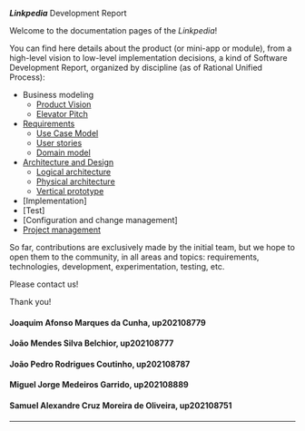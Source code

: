 ___Linkpedia___ Development Report

Welcome to the documentation pages of the _Linkpedia_!

You can find here details about the product (or mini-app or module), from a high-level vision to low-level implementation decisions, a kind of Software Development Report, organized by discipline (as of Rational Unified Process): 

* Business modeling 
  * [Product Vision](https://github.com/FEUP-LEIC-ES-2022-23/2LEIC04T5/blob/main/docs/ProductVision.md)
  * [Elevator Pitch](https://github.com/FEUP-LEIC-ES-2022-23/2LEIC04T5/blob/main/docs/ElevatorPitch.md)
* [Requirements](https://github.com/FEUP-LEIC-ES-2022-23/2LEIC04T5/blob/main/docs/requirements.md)
  * [Use Case Model](https://github.com/FEUP-LEIC-ES-2022-23/2LEIC04T5/blob/main/docs/requirements.md#Use-case-model)
  * [User stories](https://github.com/FEUP-LEIC-ES-2022-23/2LEIC04T5/blob/main/docs/requirements.md#User-stories)
  * [Domain model](https://github.com/FEUP-LEIC-ES-2022-23/2LEIC04T5/blob/main/docs/requirements.md#Domain-model)
* [Architecture and Design](https://github.com/FEUP-LEIC-ES-2022-23/2LEIC04T5/blob/main/docs/ArchitectureAndDesign.md)
  * [Logical architecture](https://github.com/FEUP-LEIC-ES-2022-23/2LEIC04T5/blob/main/docs/ArchitectureAndDesign.md#Logical-architecture)
  * [Physical architecture](https://github.com/FEUP-LEIC-ES-2022-23/2LEIC04T5/blob/main/docs/ArchitectureAndDesign.md#Physical-architecture)
  * [Vertical prototype](https://github.com/FEUP-LEIC-ES-2022-23/2LEIC04T5/releases/tag/iteration-0)
* [Implementation]
* [Test]
* [Configuration and change management]
* [Project management](https://github.com/FEUP-LEIC-ES-2022-23/2LEIC04T5/blob/main/docs/ProjectManagement.md)

So far, contributions are exclusively made by the initial team, but we hope to open them to the community, in all areas and topics: requirements, technologies, development, experimentation, testing, etc.

Please contact us! 

Thank you!

#### Joaquim Afonso Marques da Cunha, up202108779
#### João Mendes Silva Belchior, up202108777
#### João Pedro Rodrigues Coutinho, up202108787
#### Miguel Jorge Medeiros Garrido, up202108889
#### Samuel Alexandre Cruz Moreira de Oliveira, up202108751

---

